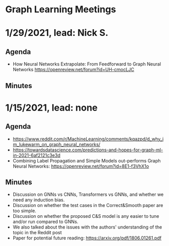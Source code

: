 # Graph Learning Meetings

# 1/29/2021, lead: Nick S.
## Agenda 

- How Neural Networks Extrapolate: From Feedforward to Graph Neural Networks https://openreview.net/forum?id=UH-cmocLJC

## Minutes

# 1/15/2021, lead: none
## Agenda 

- https://www.reddit.com/r/MachineLearning/comments/kqazpd/d_why_im_lukewarm_on_graph_neural_networks/
- https://towardsdatascience.com/predictions-and-hopes-for-graph-ml-in-2021-6af2121c3e3d
- Combining Label Propagation and Simple Models out-performs Graph Neural Networks: https://openreview.net/forum?id=8E1-f3VhX1o

## Minutes

- Discussion on GNNs vs CNNs, Transformers vs GNNs, and whether we need any induction bias. 
- Discussion on whether the test cases in the Correct&Smooth paper are too simple. 
- Discussion on whether the proposed C&S model is any easier to tune and/or run compared to GNNs. 
- We also talked about the issues with the authors' understanding of the topic in the Reddit post
- Paper for potential future reading: https://arxiv.org/pdf/1806.01261.pdf



